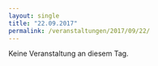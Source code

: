 ```yaml
---
layout: single
title: "22.09.2017"
permalink: /veranstaltungen/2017/09/22/
---
```


Keine Veranstaltung an diesem Tag.
